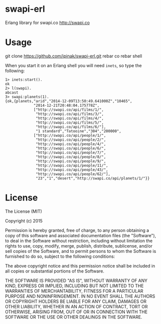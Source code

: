 # swapi-erl
Erlang library for swapi.co http://swapi.co

# Usage

   git clone https://github.com/ipinak/swapi-erl.git
   rebar co
   rebar shell
   
When you start it on an Erlang shell you will need `inets`, so type the following:

    1> inets:start().
    ok
    2> l(swapi).
    abcast
    3> swapi:planets(1).
    {ok,{planets,"arid","2014-12-09T13:50:49.641000Z","10465",
                 "2014-12-21T20:48:04.175778Z",
                 ["http://swapi.co/api/films/1/",
                  "http://swapi.co/api/films/3/",
                  "http://swapi.co/api/films/4/",
                  "http://swapi.co/api/films/5/",
                  "http://swapi.co/api/films/6/"],
                  "1 standard","Tatooine","304","200000",
                 ["http://swapi.co/api/people/1/",
                  "http://swapi.co/api/people/2/",
                  "http://swapi.co/api/people/4/",
                  "http://swapi.co/api/people/6/",
                  "http://swapi.co/api/people/7/",
                  "http://swapi.co/api/people/8/",
                  "http://swapi.co/api/people/9/",
                  "http://swapi.co/api/people/11/",
                  "http://swapi.co/api/people/43/",
                  "http://swapi.co/api/people/62/"],
                  "23","1","desert","http://swapi.co/api/planets/1/"}}


# License

The License (MIT)

Copyright (c) 2015 

Permission is hereby granted, free of charge, to any person obtaining a copy
of this software and associated documentation files (the "Software"), to deal
in the Software without restriction, including without limitation the rights
to use, copy, modify, merge, publish, distribute, sublicense, and/or sell
copies of the Software, and to permit persons to whom the Software is
furnished to do so, subject to the following conditions:

The above copyright notice and this permission notice shall be included in all
copies or substantial portions of the Software.

THE SOFTWARE IS PROVIDED "AS IS", WITHOUT WARRANTY OF ANY KIND, EXPRESS OR
IMPLIED, INCLUDING BUT NOT LIMITED TO THE WARRANTIES OF MERCHANTABILITY,
FITNESS FOR A PARTICULAR PURPOSE AND NONINFRINGEMENT. IN NO EVENT SHALL THE
AUTHORS OR COPYRIGHT HOLDERS BE LIABLE FOR ANY CLAIM, DAMAGES OR OTHER
LIABILITY, WHETHER IN AN ACTION OF CONTRACT, TORT OR OTHERWISE, ARISING FROM,
OUT OF OR IN CONNECTION WITH THE SOFTWARE OR THE USE OR OTHER DEALINGS IN THE
SOFTWARE.


